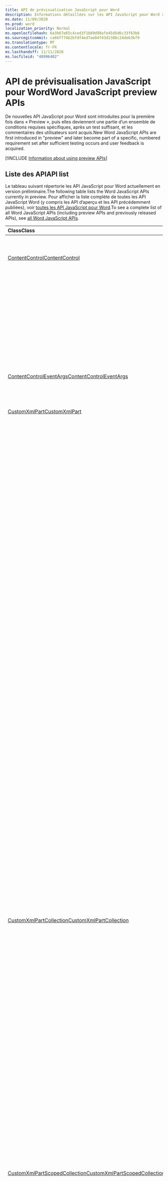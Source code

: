 ```yaml
---
title: API de prévisualisation JavaScript pour Word
description: Informations détaillées sur les API JavaScript pour Word à venir
ms.date: 11/09/2020
ms.prod: word
localization_priority: Normal
ms.openlocfilehash: 6a3b67e65c4ced3f1b89d98afe45d5d6c33f63b6
ms.sourcegitcommit: ca66ff7462bfdf4ed7ae04f43d1388c24de63bf9
ms.translationtype: MT
ms.contentlocale: fr-FR
ms.lasthandoff: 11/11/2020
ms.locfileid: "48996402"
---
```

# <a name="word-javascript-preview-apis"></a><span data-ttu-id="0c7d3-103">API de prévisualisation JavaScript pour Word</span><span class="sxs-lookup"><span data-stu-id="0c7d3-103">Word JavaScript preview APIs</span></span>

<span data-ttu-id="0c7d3-104">De nouvelles API JavaScript pour Word sont introduites pour la première fois dans « Preview », puis elles deviennent une partie d’un ensemble de conditions requises spécifiques, après un test suffisant, et les commentaires des utilisateurs sont acquis.</span><span class="sxs-lookup"><span data-stu-id="0c7d3-104">New Word JavaScript APIs are first introduced in "preview" and later become part of a specific, numbered requirement set after sufficient testing occurs and user feedback is acquired.</span></span>

[!INCLUDE [Information about using preview APIs](../../includes/using-preview-apis-host.md)]

## <a name="api-list"></a><span data-ttu-id="0c7d3-105">Liste des API</span><span class="sxs-lookup"><span data-stu-id="0c7d3-105">API list</span></span>

<span data-ttu-id="0c7d3-106">Le tableau suivant répertorie les API JavaScript pour Word actuellement en version préliminaire.</span><span class="sxs-lookup"><span data-stu-id="0c7d3-106">The following table lists the Word JavaScript APIs currently in preview.</span></span> <span data-ttu-id="0c7d3-107">Pour afficher la liste complète de toutes les API JavaScript Word (y compris les API d’aperçu et les API précédemment publiées), voir [toutes les API JavaScript pour Word](/javascript/api/word?view=word-js-preview&preserve-view=true).</span><span class="sxs-lookup"><span data-stu-id="0c7d3-107">To see a complete list of all Word JavaScript APIs (including preview APIs and previously released APIs), see [all Word JavaScript APIs](/javascript/api/word?view=word-js-preview&preserve-view=true).</span></span>

| <span data-ttu-id="0c7d3-108">Class</span><span class="sxs-lookup"><span data-stu-id="0c7d3-108">Class</span></span> | <span data-ttu-id="0c7d3-109">Champs</span><span class="sxs-lookup"><span data-stu-id="0c7d3-109">Fields</span></span> | <span data-ttu-id="0c7d3-110">Description</span><span class="sxs-lookup"><span data-stu-id="0c7d3-110">Description</span></span> |
|:---|:---|:---|
|[<span data-ttu-id="0c7d3-111">ContentControl</span><span class="sxs-lookup"><span data-stu-id="0c7d3-111">ContentControl</span></span>](/javascript/api/word/word.contentcontrol)|[<span data-ttu-id="0c7d3-112">onDataChanged</span><span class="sxs-lookup"><span data-stu-id="0c7d3-112">onDataChanged</span></span>](/javascript/api/word/word.contentcontrol#ondatachanged)|<span data-ttu-id="0c7d3-113">Se produit lors de la modification de données dans le contrôle de contenu.</span><span class="sxs-lookup"><span data-stu-id="0c7d3-113">Occurs when data within the content control are changed.</span></span>|
||[<span data-ttu-id="0c7d3-114">onDeleted</span><span class="sxs-lookup"><span data-stu-id="0c7d3-114">onDeleted</span></span>](/javascript/api/word/word.contentcontrol#ondeleted)|<span data-ttu-id="0c7d3-115">Se produit lorsque le contrôle de contenu est supprimé.</span><span class="sxs-lookup"><span data-stu-id="0c7d3-115">Occurs when the content control is deleted.</span></span>|
||[<span data-ttu-id="0c7d3-116">onSelectionChanged</span><span class="sxs-lookup"><span data-stu-id="0c7d3-116">onSelectionChanged</span></span>](/javascript/api/word/word.contentcontrol#onselectionchanged)|<span data-ttu-id="0c7d3-117">Se produit lors de la modification de la sélection dans le contrôle de contenu.</span><span class="sxs-lookup"><span data-stu-id="0c7d3-117">Occurs when selection within the content control is changed.</span></span>|
|[<span data-ttu-id="0c7d3-118">ContentControlEventArgs</span><span class="sxs-lookup"><span data-stu-id="0c7d3-118">ContentControlEventArgs</span></span>](/javascript/api/word/word.contentcontroleventargs)|[<span data-ttu-id="0c7d3-119">contentControl</span><span class="sxs-lookup"><span data-stu-id="0c7d3-119">contentControl</span></span>](/javascript/api/word/word.contentcontroleventargs#contentcontrol)|<span data-ttu-id="0c7d3-120">Objet qui a déclenché l’événement.</span><span class="sxs-lookup"><span data-stu-id="0c7d3-120">The object that raised the event.</span></span>|
||[<span data-ttu-id="0c7d3-121">eventType</span><span class="sxs-lookup"><span data-stu-id="0c7d3-121">eventType</span></span>](/javascript/api/word/word.contentcontroleventargs#eventtype)|<span data-ttu-id="0c7d3-122">Type d’événement.</span><span class="sxs-lookup"><span data-stu-id="0c7d3-122">The event type.</span></span>|
|[<span data-ttu-id="0c7d3-123">CustomXmlPart</span><span class="sxs-lookup"><span data-stu-id="0c7d3-123">CustomXmlPart</span></span>](/javascript/api/word/word.customxmlpart)|[<span data-ttu-id="0c7d3-124">delete()</span><span class="sxs-lookup"><span data-stu-id="0c7d3-124">delete()</span></span>](/javascript/api/word/word.customxmlpart#delete--)|<span data-ttu-id="0c7d3-125">Supprime la partie XML personnalisée.</span><span class="sxs-lookup"><span data-stu-id="0c7d3-125">Deletes the custom XML part.</span></span>|
||[<span data-ttu-id="0c7d3-126">deleteAttribute (XPath : String, namespaceMappings : any, Name : String)</span><span class="sxs-lookup"><span data-stu-id="0c7d3-126">deleteAttribute(xpath: string, namespaceMappings: any, name: string)</span></span>](/javascript/api/word/word.customxmlpart#deleteattribute-xpath--namespacemappings--name-)|<span data-ttu-id="0c7d3-127">Supprime un attribut portant le nom donné à partir de l’élément identifié par XPath.</span><span class="sxs-lookup"><span data-stu-id="0c7d3-127">Deletes an attribute with the given name from the element identified by xpath.</span></span>|
||[<span data-ttu-id="0c7d3-128">deleteElement (XPath : String, namespaceMappings : any)</span><span class="sxs-lookup"><span data-stu-id="0c7d3-128">deleteElement(xpath: string, namespaceMappings: any)</span></span>](/javascript/api/word/word.customxmlpart#deleteelement-xpath--namespacemappings-)|<span data-ttu-id="0c7d3-129">Supprime l’élément identifié par XPath.</span><span class="sxs-lookup"><span data-stu-id="0c7d3-129">Deletes the element identified by xpath.</span></span>|
||[<span data-ttu-id="0c7d3-130">getXml ()</span><span class="sxs-lookup"><span data-stu-id="0c7d3-130">getXml()</span></span>](/javascript/api/word/word.customxmlpart#getxml--)|<span data-ttu-id="0c7d3-131">Obtient le contenu XML complet de la partie XML personnalisée.</span><span class="sxs-lookup"><span data-stu-id="0c7d3-131">Gets the full XML content of the custom XML part.</span></span>|
||[<span data-ttu-id="0c7d3-132">insertAttribute (XPath : String, namespaceMappings : any, Name : String, value : String)</span><span class="sxs-lookup"><span data-stu-id="0c7d3-132">insertAttribute(xpath: string, namespaceMappings: any, name: string, value: string)</span></span>](/javascript/api/word/word.customxmlpart#insertattribute-xpath--namespacemappings--name--value-)|<span data-ttu-id="0c7d3-133">Insère un attribut avec le nom et la valeur spécifiés pour l’élément identifié par XPath.</span><span class="sxs-lookup"><span data-stu-id="0c7d3-133">Inserts an attribute with the given name and value to the element identified by xpath.</span></span>|
||[<span data-ttu-id="0c7d3-134">insertElement (XPath : String, XML : String, namespaceMappings : any, index ?: Number)</span><span class="sxs-lookup"><span data-stu-id="0c7d3-134">insertElement(xpath: string, xml: string, namespaceMappings: any, index?: number)</span></span>](/javascript/api/word/word.customxmlpart#insertelement-xpath--xml--namespacemappings--index-)|<span data-ttu-id="0c7d3-135">Insère le code XML donné sous l’élément parent identifié par XPath à l’index de position enfant.</span><span class="sxs-lookup"><span data-stu-id="0c7d3-135">Inserts the given XML under the parent element identified by xpath at child position index.</span></span>|
||[<span data-ttu-id="0c7d3-136">requête (XPath : String, namespaceMappings : any)</span><span class="sxs-lookup"><span data-stu-id="0c7d3-136">query(xpath: string, namespaceMappings: any)</span></span>](/javascript/api/word/word.customxmlpart#query-xpath--namespacemappings-)|<span data-ttu-id="0c7d3-137">Interroge le contenu XML de la partie XML personnalisée.</span><span class="sxs-lookup"><span data-stu-id="0c7d3-137">Queries the XML content of the custom XML part.</span></span>|
||[<span data-ttu-id="0c7d3-138">id</span><span class="sxs-lookup"><span data-stu-id="0c7d3-138">id</span></span>](/javascript/api/word/word.customxmlpart#id)|<span data-ttu-id="0c7d3-139">Obtient l’ID de la partie XML personnalisée.</span><span class="sxs-lookup"><span data-stu-id="0c7d3-139">Gets the ID of the custom XML part.</span></span>|
||[<span data-ttu-id="0c7d3-140">URI</span><span class="sxs-lookup"><span data-stu-id="0c7d3-140">namespaceUri</span></span>](/javascript/api/word/word.customxmlpart#namespaceuri)|<span data-ttu-id="0c7d3-141">Obtient l’URI de l’espace de noms de la partie XML personnalisée.</span><span class="sxs-lookup"><span data-stu-id="0c7d3-141">Gets the namespace URI of the custom XML part.</span></span>|
||[<span data-ttu-id="0c7d3-142">setXml (XML : chaîne)</span><span class="sxs-lookup"><span data-stu-id="0c7d3-142">setXml(xml: string)</span></span>](/javascript/api/word/word.customxmlpart#setxml-xml-)|<span data-ttu-id="0c7d3-143">Définit le contenu XML complet de la partie XML personnalisée.</span><span class="sxs-lookup"><span data-stu-id="0c7d3-143">Sets the full XML content of the custom XML part.</span></span>|
||[<span data-ttu-id="0c7d3-144">updateAttribute (XPath : String, namespaceMappings : any, Name : String, value : String)</span><span class="sxs-lookup"><span data-stu-id="0c7d3-144">updateAttribute(xpath: string, namespaceMappings: any, name: string, value: string)</span></span>](/javascript/api/word/word.customxmlpart#updateattribute-xpath--namespacemappings--name--value-)|<span data-ttu-id="0c7d3-145">Met à jour la valeur d’un attribut avec le nom donné de l’élément identifié par XPath.</span><span class="sxs-lookup"><span data-stu-id="0c7d3-145">Updates the value of an attribute with the given name of the element identified by xpath.</span></span>|
||[<span data-ttu-id="0c7d3-146">updateElement (XPath : String, XML : String, namespaceMappings : any)</span><span class="sxs-lookup"><span data-stu-id="0c7d3-146">updateElement(xpath: string, xml: string, namespaceMappings: any)</span></span>](/javascript/api/word/word.customxmlpart#updateelement-xpath--xml--namespacemappings-)|<span data-ttu-id="0c7d3-147">Met à jour le code XML de l’élément identifié par XPath.</span><span class="sxs-lookup"><span data-stu-id="0c7d3-147">Updates the XML of the element identified by xpath.</span></span>|
|[<span data-ttu-id="0c7d3-148">CustomXmlPartCollection</span><span class="sxs-lookup"><span data-stu-id="0c7d3-148">CustomXmlPartCollection</span></span>](/javascript/api/word/word.customxmlpartcollection)|[<span data-ttu-id="0c7d3-149">Add (XML : String)</span><span class="sxs-lookup"><span data-stu-id="0c7d3-149">add(xml: string)</span></span>](/javascript/api/word/word.customxmlpartcollection#add-xml-)|<span data-ttu-id="0c7d3-150">Ajoute une nouvelle partie XML personnalisée dans le document.</span><span class="sxs-lookup"><span data-stu-id="0c7d3-150">Adds a new custom XML part to the document.</span></span>|
||[<span data-ttu-id="0c7d3-151">getByNamespace (namespaceUri : String)</span><span class="sxs-lookup"><span data-stu-id="0c7d3-151">getByNamespace(namespaceUri: string)</span></span>](/javascript/api/word/word.customxmlpartcollection#getbynamespace-namespaceuri-)|<span data-ttu-id="0c7d3-152">Obtient une nouvelle collection limitée de parties XML personnalisées dont les espaces de noms correspondent à l’espace de noms donné.</span><span class="sxs-lookup"><span data-stu-id="0c7d3-152">Gets a new scoped collection of custom XML parts whose namespaces match the given namespace.</span></span>|
||[<span data-ttu-id="0c7d3-153">getCount()</span><span class="sxs-lookup"><span data-stu-id="0c7d3-153">getCount()</span></span>](/javascript/api/word/word.customxmlpartcollection#getcount--)|<span data-ttu-id="0c7d3-154">Obtient le nombre d'éléments dans la collection.</span><span class="sxs-lookup"><span data-stu-id="0c7d3-154">Gets the number of items in the collection.</span></span>|
||[<span data-ttu-id="0c7d3-155">getItem(id: string)</span><span class="sxs-lookup"><span data-stu-id="0c7d3-155">getItem(id: string)</span></span>](/javascript/api/word/word.customxmlpartcollection#getitem-id-)|<span data-ttu-id="0c7d3-156">Obtient une partie XML personnalisée en fonction de son ID.</span><span class="sxs-lookup"><span data-stu-id="0c7d3-156">Gets a custom XML part based on its ID.</span></span>|
||[<span data-ttu-id="0c7d3-157">getItemOrNullObject(id: string)</span><span class="sxs-lookup"><span data-stu-id="0c7d3-157">getItemOrNullObject(id: string)</span></span>](/javascript/api/word/word.customxmlpartcollection#getitemornullobject-id-)|<span data-ttu-id="0c7d3-158">Obtient une partie XML personnalisée en fonction de son ID.</span><span class="sxs-lookup"><span data-stu-id="0c7d3-158">Gets a custom XML part based on its ID.</span></span>|
||[<span data-ttu-id="0c7d3-159">items</span><span class="sxs-lookup"><span data-stu-id="0c7d3-159">items</span></span>](/javascript/api/word/word.customxmlpartcollection#items)|<span data-ttu-id="0c7d3-160">Obtient l’élément enfant chargé dans cette collection de sites.</span><span class="sxs-lookup"><span data-stu-id="0c7d3-160">Gets the loaded child items in this collection.</span></span>|
|[<span data-ttu-id="0c7d3-161">CustomXmlPartScopedCollection</span><span class="sxs-lookup"><span data-stu-id="0c7d3-161">CustomXmlPartScopedCollection</span></span>](/javascript/api/word/word.customxmlpartscopedcollection)|[<span data-ttu-id="0c7d3-162">getCount()</span><span class="sxs-lookup"><span data-stu-id="0c7d3-162">getCount()</span></span>](/javascript/api/word/word.customxmlpartscopedcollection#getcount--)|<span data-ttu-id="0c7d3-163">Obtient le nombre d'éléments dans la collection.</span><span class="sxs-lookup"><span data-stu-id="0c7d3-163">Gets the number of items in the collection.</span></span>|
||[<span data-ttu-id="0c7d3-164">getItem(id: string)</span><span class="sxs-lookup"><span data-stu-id="0c7d3-164">getItem(id: string)</span></span>](/javascript/api/word/word.customxmlpartscopedcollection#getitem-id-)|<span data-ttu-id="0c7d3-165">Obtient une partie XML personnalisée en fonction de son ID.</span><span class="sxs-lookup"><span data-stu-id="0c7d3-165">Gets a custom XML part based on its ID.</span></span>|
||[<span data-ttu-id="0c7d3-166">getItemOrNullObject(id: string)</span><span class="sxs-lookup"><span data-stu-id="0c7d3-166">getItemOrNullObject(id: string)</span></span>](/javascript/api/word/word.customxmlpartscopedcollection#getitemornullobject-id-)|<span data-ttu-id="0c7d3-167">Obtient une partie XML personnalisée en fonction de son ID.</span><span class="sxs-lookup"><span data-stu-id="0c7d3-167">Gets a custom XML part based on its ID.</span></span>|
||[<span data-ttu-id="0c7d3-168">getOnlyItem()</span><span class="sxs-lookup"><span data-stu-id="0c7d3-168">getOnlyItem()</span></span>](/javascript/api/word/word.customxmlpartscopedcollection#getonlyitem--)|<span data-ttu-id="0c7d3-169">Si la collection contient exactement un élément, cette méthode le renvoie.</span><span class="sxs-lookup"><span data-stu-id="0c7d3-169">If the collection contains exactly one item, this method returns it.</span></span>|
||[<span data-ttu-id="0c7d3-170">getOnlyItemOrNullObject()</span><span class="sxs-lookup"><span data-stu-id="0c7d3-170">getOnlyItemOrNullObject()</span></span>](/javascript/api/word/word.customxmlpartscopedcollection#getonlyitemornullobject--)|<span data-ttu-id="0c7d3-171">Si la collection contient exactement un élément, cette méthode le renvoie.</span><span class="sxs-lookup"><span data-stu-id="0c7d3-171">If the collection contains exactly one item, this method returns it.</span></span>|
||[<span data-ttu-id="0c7d3-172">items</span><span class="sxs-lookup"><span data-stu-id="0c7d3-172">items</span></span>](/javascript/api/word/word.customxmlpartscopedcollection#items)|<span data-ttu-id="0c7d3-173">Obtient l’élément enfant chargé dans cette collection de sites.</span><span class="sxs-lookup"><span data-stu-id="0c7d3-173">Gets the loaded child items in this collection.</span></span>|
|[<span data-ttu-id="0c7d3-174">Document</span><span class="sxs-lookup"><span data-stu-id="0c7d3-174">Document</span></span>](/javascript/api/word/word.document)|[<span data-ttu-id="0c7d3-175">deleteBookmark (Name : chaîne)</span><span class="sxs-lookup"><span data-stu-id="0c7d3-175">deleteBookmark(name: string)</span></span>](/javascript/api/word/word.document#deletebookmark-name-)|<span data-ttu-id="0c7d3-176">Supprime un signet, s’il existe, du document.</span><span class="sxs-lookup"><span data-stu-id="0c7d3-176">Deletes a bookmark, if it exists, from the document.</span></span>|
||[<span data-ttu-id="0c7d3-177">getBookmarkRange (Name : chaîne)</span><span class="sxs-lookup"><span data-stu-id="0c7d3-177">getBookmarkRange(name: string)</span></span>](/javascript/api/word/word.document#getbookmarkrange-name-)|<span data-ttu-id="0c7d3-178">Obtient la plage d’un signet.</span><span class="sxs-lookup"><span data-stu-id="0c7d3-178">Gets a bookmark's range.</span></span>|
||[<span data-ttu-id="0c7d3-179">getBookmarkRangeOrNullObject (Name : chaîne)</span><span class="sxs-lookup"><span data-stu-id="0c7d3-179">getBookmarkRangeOrNullObject(name: string)</span></span>](/javascript/api/word/word.document#getbookmarkrangeornullobject-name-)|<span data-ttu-id="0c7d3-180">Obtient la plage d’un signet.</span><span class="sxs-lookup"><span data-stu-id="0c7d3-180">Gets a bookmark's range.</span></span>|
||[<span data-ttu-id="0c7d3-181">customXmlParts</span><span class="sxs-lookup"><span data-stu-id="0c7d3-181">customXmlParts</span></span>](/javascript/api/word/word.document#customxmlparts)|<span data-ttu-id="0c7d3-182">Obtient les parties XML personnalisées dans le document.</span><span class="sxs-lookup"><span data-stu-id="0c7d3-182">Gets the custom XML parts in the document.</span></span>|
||[<span data-ttu-id="0c7d3-183">onContentControlAdded</span><span class="sxs-lookup"><span data-stu-id="0c7d3-183">onContentControlAdded</span></span>](/javascript/api/word/word.document#oncontentcontroladded)|<span data-ttu-id="0c7d3-184">Se produit lors de l’ajout d’un contrôle de contenu.</span><span class="sxs-lookup"><span data-stu-id="0c7d3-184">Occurs when a content control is added.</span></span>|
||[<span data-ttu-id="0c7d3-185">paramètres</span><span class="sxs-lookup"><span data-stu-id="0c7d3-185">settings</span></span>](/javascript/api/word/word.document#settings)|<span data-ttu-id="0c7d3-186">Obtient les paramètres du complément dans le document.</span><span class="sxs-lookup"><span data-stu-id="0c7d3-186">Gets the add-in's settings in the document.</span></span>|
|[<span data-ttu-id="0c7d3-187">DocumentCreated</span><span class="sxs-lookup"><span data-stu-id="0c7d3-187">DocumentCreated</span></span>](/javascript/api/word/word.documentcreated)|[<span data-ttu-id="0c7d3-188">deleteBookmark (Name : chaîne)</span><span class="sxs-lookup"><span data-stu-id="0c7d3-188">deleteBookmark(name: string)</span></span>](/javascript/api/word/word.documentcreated#deletebookmark-name-)|<span data-ttu-id="0c7d3-189">Supprime un signet, s’il existe, du document.</span><span class="sxs-lookup"><span data-stu-id="0c7d3-189">Deletes a bookmark, if it exists, from the document.</span></span>|
||[<span data-ttu-id="0c7d3-190">getBookmarkRange (Name : chaîne)</span><span class="sxs-lookup"><span data-stu-id="0c7d3-190">getBookmarkRange(name: string)</span></span>](/javascript/api/word/word.documentcreated#getbookmarkrange-name-)|<span data-ttu-id="0c7d3-191">Obtient la plage d’un signet.</span><span class="sxs-lookup"><span data-stu-id="0c7d3-191">Gets a bookmark's range.</span></span>|
||[<span data-ttu-id="0c7d3-192">getBookmarkRangeOrNullObject (Name : chaîne)</span><span class="sxs-lookup"><span data-stu-id="0c7d3-192">getBookmarkRangeOrNullObject(name: string)</span></span>](/javascript/api/word/word.documentcreated#getbookmarkrangeornullobject-name-)|<span data-ttu-id="0c7d3-193">Obtient la plage d’un signet.</span><span class="sxs-lookup"><span data-stu-id="0c7d3-193">Gets a bookmark's range.</span></span>|
||[<span data-ttu-id="0c7d3-194">customXmlParts</span><span class="sxs-lookup"><span data-stu-id="0c7d3-194">customXmlParts</span></span>](/javascript/api/word/word.documentcreated#customxmlparts)|<span data-ttu-id="0c7d3-195">Obtient les parties XML personnalisées dans le document.</span><span class="sxs-lookup"><span data-stu-id="0c7d3-195">Gets the custom XML parts in the document.</span></span>|
||[<span data-ttu-id="0c7d3-196">paramètres</span><span class="sxs-lookup"><span data-stu-id="0c7d3-196">settings</span></span>](/javascript/api/word/word.documentcreated#settings)|<span data-ttu-id="0c7d3-197">Obtient les paramètres du complément dans le document.</span><span class="sxs-lookup"><span data-stu-id="0c7d3-197">Gets the add-in's settings in the document.</span></span>|
|[<span data-ttu-id="0c7d3-198">InlinePicture</span><span class="sxs-lookup"><span data-stu-id="0c7d3-198">InlinePicture</span></span>](/javascript/api/word/word.inlinepicture)|[<span data-ttu-id="0c7d3-199">imageFormat</span><span class="sxs-lookup"><span data-stu-id="0c7d3-199">imageFormat</span></span>](/javascript/api/word/word.inlinepicture#imageformat)|<span data-ttu-id="0c7d3-200">Obtient le format de l’image incluse.</span><span class="sxs-lookup"><span data-stu-id="0c7d3-200">Gets the format of the inline image.</span></span>|
|[<span data-ttu-id="0c7d3-201">List</span><span class="sxs-lookup"><span data-stu-id="0c7d3-201">List</span></span>](/javascript/api/word/word.list)|[<span data-ttu-id="0c7d3-202">getLevelFont (Level : nombre)</span><span class="sxs-lookup"><span data-stu-id="0c7d3-202">getLevelFont(level: number)</span></span>](/javascript/api/word/word.list#getlevelfont-level-)|<span data-ttu-id="0c7d3-203">Obtient la police de la puce, du numéro ou de l’image au niveau spécifié dans la liste.</span><span class="sxs-lookup"><span data-stu-id="0c7d3-203">Gets the font of the bullet, number, or picture at the specified level in the list.</span></span>|
||[<span data-ttu-id="0c7d3-204">getLevelPicture (Level : nombre)</span><span class="sxs-lookup"><span data-stu-id="0c7d3-204">getLevelPicture(level: number)</span></span>](/javascript/api/word/word.list#getlevelpicture-level-)|<span data-ttu-id="0c7d3-205">Obtient la représentation sous forme de chaîne codée en base64 de l’image au niveau spécifié dans la liste.</span><span class="sxs-lookup"><span data-stu-id="0c7d3-205">Gets the base64 encoded string representation of the picture at the specified level in the list.</span></span>|
||[<span data-ttu-id="0c7d3-206">resetLevelFont (Level : nombre, resetFontName ?: booléen)</span><span class="sxs-lookup"><span data-stu-id="0c7d3-206">resetLevelFont(level: number, resetFontName?: boolean)</span></span>](/javascript/api/word/word.list#resetlevelfont-level--resetfontname-)|<span data-ttu-id="0c7d3-207">Rétablit la police de la puce, du numéro ou de l’image au niveau spécifié dans la liste.</span><span class="sxs-lookup"><span data-stu-id="0c7d3-207">Resets the font of the bullet, number, or picture at the specified level in the list.</span></span>|
||[<span data-ttu-id="0c7d3-208">setLevelPicture (Level : nombre, base64EncodedImage ?: chaîne)</span><span class="sxs-lookup"><span data-stu-id="0c7d3-208">setLevelPicture(level: number, base64EncodedImage?: string)</span></span>](/javascript/api/word/word.list#setlevelpicture-level--base64encodedimage-)|<span data-ttu-id="0c7d3-209">Définit l’image au niveau spécifié dans la liste.</span><span class="sxs-lookup"><span data-stu-id="0c7d3-209">Sets the picture at the specified level in the list.</span></span>|
|[<span data-ttu-id="0c7d3-210">Range</span><span class="sxs-lookup"><span data-stu-id="0c7d3-210">Range</span></span>](/javascript/api/word/word.range)|[<span data-ttu-id="0c7d3-211">getBookmarks (includeHidden ?: Boolean, includeAdjacent ?: Boolean)</span><span class="sxs-lookup"><span data-stu-id="0c7d3-211">getBookmarks(includeHidden?: boolean, includeAdjacent?: boolean)</span></span>](/javascript/api/word/word.range#getbookmarks-includehidden--includeadjacent-)|<span data-ttu-id="0c7d3-212">Obtient le nom de tous les signets dans la plage ou qui se chevauchent.</span><span class="sxs-lookup"><span data-stu-id="0c7d3-212">Gets the names all bookmarks in or overlapping the range.</span></span>|
||[<span data-ttu-id="0c7d3-213">insertBookmark (Name : chaîne)</span><span class="sxs-lookup"><span data-stu-id="0c7d3-213">insertBookmark(name: string)</span></span>](/javascript/api/word/word.range#insertbookmark-name-)|<span data-ttu-id="0c7d3-214">Insère un signet dans la plage.</span><span class="sxs-lookup"><span data-stu-id="0c7d3-214">Inserts a bookmark on the range.</span></span>|
|[<span data-ttu-id="0c7d3-215">Paramètre</span><span class="sxs-lookup"><span data-stu-id="0c7d3-215">Setting</span></span>](/javascript/api/word/word.setting)|[<span data-ttu-id="0c7d3-216">delete()</span><span class="sxs-lookup"><span data-stu-id="0c7d3-216">delete()</span></span>](/javascript/api/word/word.setting#delete--)|<span data-ttu-id="0c7d3-217">Supprime le paramètre.</span><span class="sxs-lookup"><span data-stu-id="0c7d3-217">Deletes the setting.</span></span>|
||[<span data-ttu-id="0c7d3-218">key</span><span class="sxs-lookup"><span data-stu-id="0c7d3-218">key</span></span>](/javascript/api/word/word.setting#key)|<span data-ttu-id="0c7d3-219">Obtient la clé du paramètre.</span><span class="sxs-lookup"><span data-stu-id="0c7d3-219">Gets the key of the setting.</span></span>|
||[<span data-ttu-id="0c7d3-220">value</span><span class="sxs-lookup"><span data-stu-id="0c7d3-220">value</span></span>](/javascript/api/word/word.setting#value)|<span data-ttu-id="0c7d3-221">Obtient ou définit la valeur du paramètre.</span><span class="sxs-lookup"><span data-stu-id="0c7d3-221">Gets or sets the value of the setting.</span></span>|
|[<span data-ttu-id="0c7d3-222">SettingCollection</span><span class="sxs-lookup"><span data-stu-id="0c7d3-222">SettingCollection</span></span>](/javascript/api/word/word.settingcollection)|[<span data-ttu-id="0c7d3-223">Add (Key : chaîne, value : any)</span><span class="sxs-lookup"><span data-stu-id="0c7d3-223">add(key: string, value: any)</span></span>](/javascript/api/word/word.settingcollection#add-key--value-)|<span data-ttu-id="0c7d3-224">Crée un nouveau paramètre ou définit un paramètre existant.</span><span class="sxs-lookup"><span data-stu-id="0c7d3-224">Creates a new setting or sets an existing setting.</span></span>|
||[<span data-ttu-id="0c7d3-225">deleteAll ()</span><span class="sxs-lookup"><span data-stu-id="0c7d3-225">deleteAll()</span></span>](/javascript/api/word/word.settingcollection#deleteall--)|<span data-ttu-id="0c7d3-226">Supprime tous les paramètres de ce complément.</span><span class="sxs-lookup"><span data-stu-id="0c7d3-226">Deletes all settings in this add-in.</span></span>|
||[<span data-ttu-id="0c7d3-227">getCount()</span><span class="sxs-lookup"><span data-stu-id="0c7d3-227">getCount()</span></span>](/javascript/api/word/word.settingcollection#getcount--)|<span data-ttu-id="0c7d3-228">Obtient le nombre de paramètres.</span><span class="sxs-lookup"><span data-stu-id="0c7d3-228">Gets the count of settings.</span></span>|
||[<span data-ttu-id="0c7d3-229">getItem(key: string)</span><span class="sxs-lookup"><span data-stu-id="0c7d3-229">getItem(key: string)</span></span>](/javascript/api/word/word.settingcollection#getitem-key-)|<span data-ttu-id="0c7d3-230">Obtient un objet Setting par sa clé, qui respecte la casse.</span><span class="sxs-lookup"><span data-stu-id="0c7d3-230">Gets a setting object by its key, which is case-sensitive.</span></span>|
||[<span data-ttu-id="0c7d3-231">getItemOrNullObject(key: string)</span><span class="sxs-lookup"><span data-stu-id="0c7d3-231">getItemOrNullObject(key: string)</span></span>](/javascript/api/word/word.settingcollection#getitemornullobject-key-)|<span data-ttu-id="0c7d3-232">Obtient un objet Setting par sa clé, qui respecte la casse.</span><span class="sxs-lookup"><span data-stu-id="0c7d3-232">Gets a setting object by its key, which is case-sensitive.</span></span>|
||[<span data-ttu-id="0c7d3-233">items</span><span class="sxs-lookup"><span data-stu-id="0c7d3-233">items</span></span>](/javascript/api/word/word.settingcollection#items)|<span data-ttu-id="0c7d3-234">Obtient l’élément enfant chargé dans cette collection de sites.</span><span class="sxs-lookup"><span data-stu-id="0c7d3-234">Gets the loaded child items in this collection.</span></span>|
|[<span data-ttu-id="0c7d3-235">Table</span><span class="sxs-lookup"><span data-stu-id="0c7d3-235">Table</span></span>](/javascript/api/word/word.table)|[<span data-ttu-id="0c7d3-236">mergeCells (topRow : nombre, firstCell : nombre, bottomRow : nombre, lastCell : nombre)</span><span class="sxs-lookup"><span data-stu-id="0c7d3-236">mergeCells(topRow: number, firstCell: number, bottomRow: number, lastCell: number)</span></span>](/javascript/api/word/word.table#mergecells-toprow--firstcell--bottomrow--lastcell-)|<span data-ttu-id="0c7d3-237">Cette méthode fusionne les cellules délimitées de façon inclusive par une première et la dernière cellule.</span><span class="sxs-lookup"><span data-stu-id="0c7d3-237">Merges the cells bounded inclusively by a first and last cell.</span></span>|
|[<span data-ttu-id="0c7d3-238">TableCell</span><span class="sxs-lookup"><span data-stu-id="0c7d3-238">TableCell</span></span>](/javascript/api/word/word.tablecell)|[<span data-ttu-id="0c7d3-239">Split (rowCount : nombre, columnCount : nombre)</span><span class="sxs-lookup"><span data-stu-id="0c7d3-239">split(rowCount: number, columnCount: number)</span></span>](/javascript/api/word/word.tablecell#split-rowcount--columncount-)|<span data-ttu-id="0c7d3-240">Divise la cellule en un nombre spécifié de lignes et de colonnes.</span><span class="sxs-lookup"><span data-stu-id="0c7d3-240">Splits the cell into the specified number of rows and columns.</span></span>|
|[<span data-ttu-id="0c7d3-241">TableRow</span><span class="sxs-lookup"><span data-stu-id="0c7d3-241">TableRow</span></span>](/javascript/api/word/word.tablerow)|[<span data-ttu-id="0c7d3-242">insertContentControl()</span><span class="sxs-lookup"><span data-stu-id="0c7d3-242">insertContentControl()</span></span>](/javascript/api/word/word.tablerow#insertcontentcontrol--)|<span data-ttu-id="0c7d3-243">Insère un contrôle de contenu sur la ligne.</span><span class="sxs-lookup"><span data-stu-id="0c7d3-243">Inserts a content control on the row.</span></span>|
||[<span data-ttu-id="0c7d3-244">Merge ()</span><span class="sxs-lookup"><span data-stu-id="0c7d3-244">merge()</span></span>](/javascript/api/word/word.tablerow#merge--)|<span data-ttu-id="0c7d3-245">Cette méthode fusionne la ligne dans une seule cellule.</span><span class="sxs-lookup"><span data-stu-id="0c7d3-245">Merges the row into one cell.</span></span>|

## <a name="see-also"></a><span data-ttu-id="0c7d3-246">Voir aussi</span><span class="sxs-lookup"><span data-stu-id="0c7d3-246">See also</span></span>

- [<span data-ttu-id="0c7d3-247">Documentation référence de l’API JavaScript pour Word</span><span class="sxs-lookup"><span data-stu-id="0c7d3-247">Word JavaScript API Reference Documentation</span></span>](/javascript/api/word)
- [<span data-ttu-id="0c7d3-248">Ensembles de conditions requises de l’API JavaScript pour Word</span><span class="sxs-lookup"><span data-stu-id="0c7d3-248">Word JavaScript API requirement sets</span></span>](word-api-requirement-sets.md)
